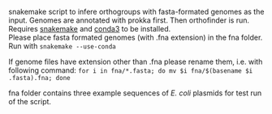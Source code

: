 snakemake script to infere orthogroups with fasta-formated genomes as the input. Genomes are annotated with prokka first. Then orthofinder is run.
Requires [snakemake](https://snakemake.readthedocs.io/en/stable/getting_started/installation.html) and [conda3](https://conda.io/en/latest/) to be installed.\
Please place fasta formated genomes (with .fna extension) in the fna folder.\
Run with `snakemake --use-conda`

If genome files have extension other than .fna please rename them, i.e. with following command:
`for i in fna/*.fasta; do mv $i fna/$(basename $i .fasta).fna; done`

fna folder contains three example sequences of *E. coli* plasmids for test run of the script. 

